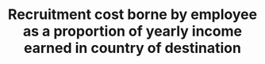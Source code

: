 ---
title: >-
  Recruitment  cost  borne  by  employee  as  a  proportion  of  yearly  income  earned  in  country  of  destination
permalink: /10-7-1/
sdg_goal: 10
layout: indicator
indicator: 10.7.1
indicator_variable: null
graph: null
graph_type_description: null
graph_status_notes: UNK
variable_description: null
variable_notes: null
un_designated_tier: '3'
un_custodial_agency: 'ILO,  World  Bank'
target_id: '10.7'
has_metadata: true
rationale_interpretation: >-
  Migrant  workers  often  pay  recruitment  agencies  sums  amounting  to  several  months  expected  wage.  This  contravenes  the  ILO  Private  Employment  Agencies  Convention  commitment  to  abolish  such  fees.  These  fees  disproportionately  affect  low-skilled,  lowincome  workers  from  low-income  countries.  By  reducing  recruitment  costs  the  disposable  incomes  of  low-income  workers  are  increased  and  inequalities  are  reduced  by  enabling  people  who  could  otherwise  not  afford  to  seek  employment  abroad  to  do  so  without  ending  up  in  debt  bondage.
goal_meta_link: 'http://unstats.un.org/sdgs/files/metadata-compilation/Metadata-Goal-10.pdf'
goal_meta_link_page: 9
indicator_name: >-
  Recruitment  cost  borne  by  employee  as  a  proportion  of  yearly  income  earned  in  country  of  destination
target: >-
  Facilitate  orderly,  safe,  regular  and  responsible  migration  and  mobility  of  people,  including  through  the  implementation  of  planned  and  well-managed  migration  policies.
method_of_computation: >-
  Recruitment  cost  borne  by  agricultural  workers,  domestic  workers  and  construction  workers  divided  by  yearly  income  earned  in  country  of  destination
source_title: null
source_notes: null
published: true  
---